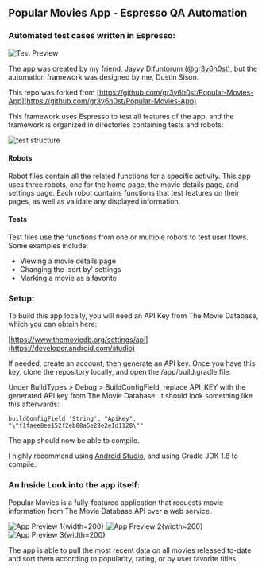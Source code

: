 ## Popular Movies App - Espresso QA Automation
### Automated test cases written in Espresso:

![Test Preview](/README_Resources/test.gif)

The app was created by my friend, Jayvy Difuntorum ([@gr3y6h0st](https://github.com/gr3y6h0st/)), but the automation framework was designed by me, Dustin Sison.

This repo was forked from [https://github.com/gr3y6h0st/Popular-Movies-App](https://github.com/gr3y6h0st/Popular-Movies-App)

This framework uses Espresso to test all features of the app, and the framework is organized in directories containing tests and robots:

![test structure](/README_Resources/test_org.png)

#### Robots
Robot files contain all the related functions for a specific activity. This app uses three robots, one for the home page, the movie details page, and settings page. 
Each robot contains functions that test features on their pages, as well as validate any displayed information.

#### Tests
Test files use the functions from one or multiple robots to test user flows. 
Some examples include:
 - Viewing a movie details page
 - Changing the 'sort by' settings
 - Marking a movie as a favorite

### Setup:
To build this app locally, you will need an API Key from The Movie Database, which you can obtain
here:

[https://www.themoviedb.org/settings/api](https://developer.android.com/studio)

If needed, create an account, then generate an API key. Once you have this key, clone the repository
locally, and open the /app/build.gradle file.

Under BuildTypes > Debug > BuildConfigField, replace API_KEY with the generated API key from The
Movie Database. It should look something like this afterwards:

`buildConfigField 'String', "ApiKey", "\"f1faee8ee152f2eb88a5e28e2e1d1128\""`

The app should now be able to compile.

I highly recommend using [Android Studio](), and using Gradle JDK 1.8 to compile.

### An Inside Look into the app itself:

Popular Movies is a fully-featured application that requests movie information from The Movie
Database API over a web service.

![App Preview 1](/README_Resources/README_Movies_Landing.png){width=200} ![App Preview 2](/README_Resources/README_Movies_Movie_Detail.png){width=200} ![App Preview 3](/README_Resources/README_Movies_Settings.png){width=200}

The app is able to pull the most recent data on all movies released to-date and sort them according
to popularity, rating, or by user favorite titles.